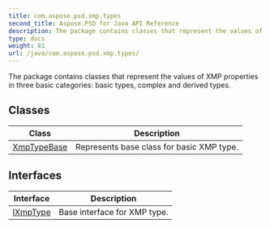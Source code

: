 ```yaml
---
title: com.aspose.psd.xmp.types
second_title: Aspose.PSD for Java API Reference
description: The package contains classes that represent the values of XMP properties in three basic categories basic types complex and derived types.
type: docs
weight: 81
url: /java/com.aspose.psd.xmp.types/
---
```



The package contains classes that represent the values of XMP properties in three basic categories: basic types, complex and derived types.


## Classes

| Class | Description |
| --- | --- |
| [XmpTypeBase](../com.aspose.psd.xmp.types/xmptypebase) | Represents base class for basic XMP type. |

## Interfaces

| Interface | Description |
| --- | --- |
| [IXmpType](../com.aspose.psd.xmp.types/ixmptype) | Base interface for XMP type. |
